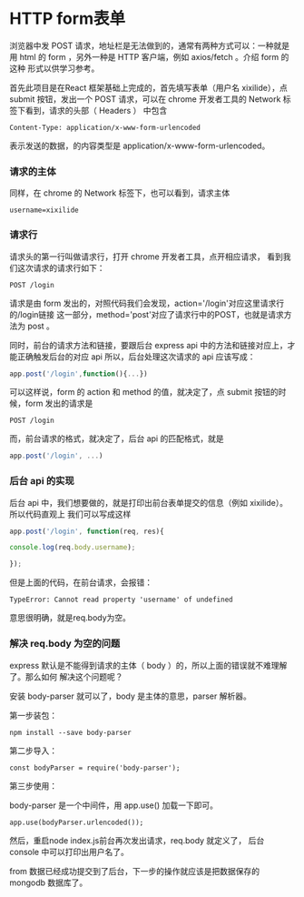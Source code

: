 
# HTTP form表单

浏览器中发 POST 请求，地址栏是无法做到的，通常有两种方式可以：一种就是用 html 的 form ，另外一种是 HTTP 客户端，例如 axios/fetch 。介绍 form 的这种 形式以供学习参考。



首先此项目是在React 框架基础上完成的，首先填写表单（用户名 xixilide），点 submit 按钮，发出一个 POST 请求，可以在 chrome 开发者工具的 Network 标签下看到，请求的头部（ Headers ） 中包含
```
Content-Type: application/x-www-form-urlencoded
```
表示发送的数据，的内容类型是 application/x-www-form-urlencoded。

### 请求的主体

同样，在 chrome 的 Network 标签下，也可以看到，请求主体
```
username=xixilide
```
### 请求行

请求头的第一行叫做请求行，打开 chrome 开发者工具，点开相应请求， 看到我们这次请求的请求行如下：
```
POST /login
```

请求是由 form 发出的，对照代码我们会发现，action='/login'对应这里请求行的/login链接 这一部分，method='post'对应了请求行中的POST，也就是请求方法为 post 。

同时，前台的请求方法和链接，要跟后台 express api 中的方法和链接对应上，才能正确触发后台的对应 api 所以，后台处理这次请求的 api 应该写成：
```js
app.post('/login',function(){...})
```

可以这样说，form 的 action 和 method 的值，就决定了，点 submit 按钮的时候，form 发出的请求是
```
POST /login
```
而，前台请求的格式，就决定了，后台 api 的匹配格式，就是
```js
app.post('/login', ...)
```
### 后台 api 的实现


后台 api 中，我们想要做的，就是打印出前台表单提交的信息（例如 xixilide）。所以代码直观上 我们可以写成这样
```js
app.post('/login', function(req, res){

console.log(req.body.username);

});
```
但是上面的代码，在前台请求，会报错：
```
TypeError: Cannot read property 'username' of undefined
```
意思很明确，就是req.body为空。

### 解决 req.body 为空的问题

express 默认是不能得到请求的主体（ body ）的，所以上面的错误就不难理解了。那么如何 解决这个问题呢？

安装 body-parser 就可以了，body 是主体的意思，parser 解析器。

第一步装包：
```
npm install --save body-parser
```
第二步导入：
```
const bodyParser = require('body-parser');
```
第三步使用：

body-parser 是一个中间件，用 app.use() 加载一下即可。
```
app.use(bodyParser.urlencoded());
```
然后，重启node index.js前台再次发出请求，req.body 就定义了， 后台 console 中可以打印出用户名了。

from 数据已经成功提交到了后台，下一步的操作就应该是把数据保存的 mongodb 数据库了。
